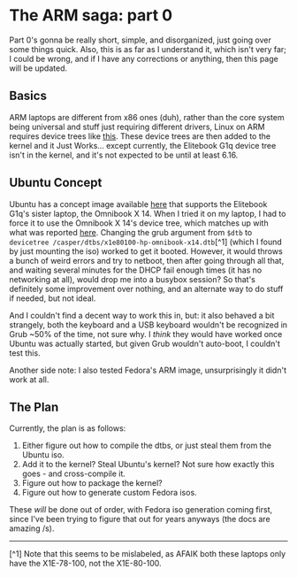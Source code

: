 # The ARM saga: part 0

Part 0's gonna be really short, simple, and disorganized, just going over some things quick. Also, this is as far as I understand it, which isn't very far; I could be wrong, and if I have any corrections or anything, then this page will be updated.

## Basics

ARM laptops are different from x86 ones (duh), rather than the core system being universal and stuff just requiring different drivers, Linux on ARM requires device trees like [this](https://github.com/aarch64-laptops/build/pull/135/commits/394fae75a113093f9680eb815e683818254e1fa0). These device trees are then added to the kernel and it Just Works... except currently, the Elitebook G1q device tree isn't in the kernel, and it's not expected to be until at least 6.16.

## Ubuntu Concept

Ubuntu has a concept image available [here](https://discourse.ubuntu.com/t/ubuntu-24-10-concept-snapdragon-x-elite/48800) that supports the Elitebook G1q's sister laptop, the Omnibook X 14. When I tried it on my laptop, I had to force it to use the Omnibook X 14's device tree, which matches up with what was reported [here](https://discourse.ubuntu.com/t/ubuntu-24-10-concept-snapdragon-x-elite/48800/573). Changing the grub argument from `$dtb` to `devicetree /casper/dtbs/x1e80100-hp-omnibook-x14.dtb`[^1] (which I found by just mounting the iso) worked to get it booted. However, it would throws a bunch of weird errors and try to netboot, then after going through all that, and waiting several minutes for the DHCP fail enough times (it has no networking at all), would drop me into a busybox session? So that's definitely some improvement over nothing, and an alternate way to do stuff if needed, but not ideal.

And I couldn't find a decent way to work this in, but: it also behaved a bit strangely, both the keyboard and a USB keyboard wouldn't be recognized in Grub ~50% of the time, not sure why. I *think* they would have worked once Ubuntu was actually started, but given Grub wouldn't auto-boot, I couldn't test this.

Another side note: I also tested Fedora's ARM image, unsurprisingly it didn't work at all.

## The Plan

Currently, the plan is as follows:

1. Either figure out how to compile the dtbs, or just steal them from the Ubuntu iso.
2. Add it to the kernel? Steal Ubuntu's kernel? Not sure how exactly this goes - and cross-compile it.
3. Figure out how to package the kernel?
4. Figure out how to generate custom Fedora isos.

These *will* be done out of order, with Fedora iso generation coming first, since I've been trying to figure that out for years anyways (the docs are amazing /s).

---

[^1] Note that this seems to be mislabeled, as AFAIK both these laptops only have the X1E-78-100, not the X1E-80-100.
